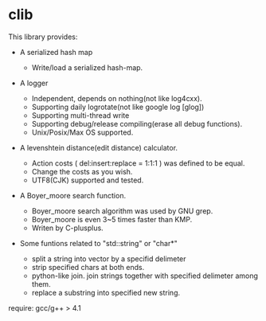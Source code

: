 clib
====

This library provides:

* A serialized hash map
	* Write/load a serialized hash-map.

* A logger
	* Independent, depends on nothing(not like log4cxx).
	* Supporting daily logrotate(not like google log [glog])
	* Supporting multi-thread write
	* Supporting debug/release compiling(erase all debug functions).
	* Unix/Posix/Max OS supported.

* A levenshtein distance(edit distance) calculator.
	* Action costs ( del:insert:replace = 1:1:1 ) was defined to be equal.
	* Change the costs as you wish.
	* UTF8(CJK) supported and tested.

* A Boyer\_moore search function.
	* Boyer\_moore search algorithm was used by GNU grep.
	* Boyer\_moore is even 3~5 times faster than KMP.
	* Writen by C-plusplus.

* Some funtions related to "std::string" or "char\*"
	* <split> split a string into vector by a specifid delimeter
	* <strip> strip specified chars at both ends.
	* <join>  python-like join. join strings together with specified delimeter among them.
	* <replace> replace a substring into specified new string.

require:
	gcc/g++ > 4.1








